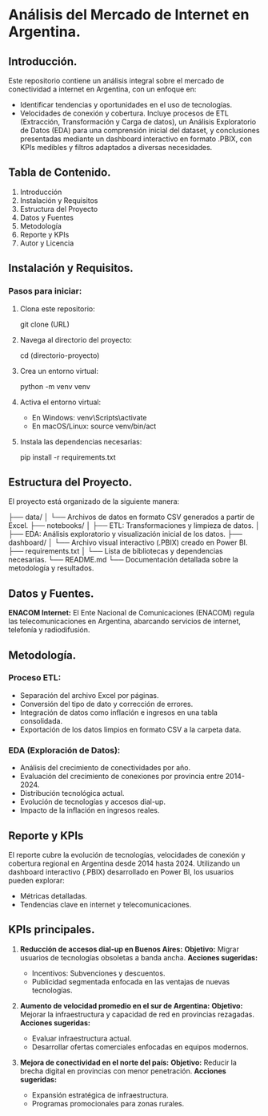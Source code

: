 # Análisis del Mercado de Internet en Argentina.

## Introducción.
Este repositorio contiene un análisis integral sobre el mercado de conectividad a internet en Argentina, con un enfoque en:

- Identificar tendencias y oportunidades en el uso de tecnologías.
- Velocidades de conexión y cobertura. Incluye procesos de ETL (Extracción, Transformación y Carga de datos), un Análisis Exploratorio de Datos (EDA) para una comprensión inicial del dataset, y conclusiones presentadas mediante un dashboard interactivo en formato .PBIX, con KPIs medibles y filtros adaptados a diversas necesidades.

## Tabla de Contenido.

1. Introducción
2. Instalación y Requisitos
3. Estructura del Proyecto
4. Datos y Fuentes
5. Metodología
6. Reporte y KPIs
7. Autor y Licencia

## Instalación y Requisitos.

### Pasos para iniciar:
1. Clona este repositorio:

    git clone (URL)

2. Navega al directorio del proyecto:

    cd (directorio-proyecto)

3. Crea un entorno virtual:

    python -m venv venv

4. Activa el entorno virtual:

    - En Windows: venv\Scripts\activate
    - En macOS/Linux: source venv/bin/act

5. Instala las dependencias necesarias:

    pip install -r requirements.txt

## Estructura del Proyecto.
El proyecto está organizado de la siguiente manera:

├── data/
│   └── Archivos de datos en formato CSV generados a partir de Excel.
├── notebooks/
│   ├── ETL: Transformaciones y limpieza de datos.
│   ├── EDA: Análisis exploratorio y visualización inicial de los datos.
├── dashboard/
│   └── Archivo visual interactivo (.PBIX) creado en Power BI.
├── requirements.txt
│   └── Lista de bibliotecas y dependencias necesarias.
└── README.md
    └── Documentación detallada sobre la metodología y resultados.

## Datos y Fuentes.

**ENACOM Internet:**
El Ente Nacional de Comunicaciones (ENACOM) regula las telecomunicaciones en Argentina, abarcando servicios de internet, telefonía y radiodifusión.

## Metodología.

### Proceso ETL:
- Separación del archivo Excel por páginas.
- Conversión del tipo de dato y corrección de errores.
- Integración de datos como inflación e ingresos en una tabla consolidada.
- Exportación de los datos limpios en formato CSV a la carpeta data.

### EDA (Exploración de Datos):
- Análisis del crecimiento de conectividades por año.
- Evaluación del crecimiento de conexiones por provincia entre 2014-2024.
- Distribución tecnológica actual.
- Evolución de tecnologías y accesos dial-up.
- Impacto de la inflación en ingresos reales.

## Reporte y KPIs
El reporte cubre la evolución de tecnologías, velocidades de conexión y cobertura regional en Argentina desde 2014 hasta 2024. Utilizando un dashboard interactivo (.PBIX) desarrollado en Power BI, los usuarios pueden explorar:
- Métricas detalladas.
- Tendencias clave en internet y telecomunicaciones.

## KPIs principales.

1. **Reducción de accesos dial-up en Buenos Aires:**
    **Objetivo:** Migrar usuarios de tecnologías obsoletas a banda ancha.
    **Acciones sugeridas:**
    - Incentivos: Subvenciones y descuentos.
    - Publicidad segmentada enfocada en las ventajas de nuevas tecnologías.

2. **Aumento de velocidad promedio en el sur de Argentina:**
    **Objetivo:** Mejorar la infraestructura y capacidad de red en provincias rezagadas.
    **Acciones sugeridas:**
    - Evaluar infraestructura actual.
    - Desarrollar ofertas comerciales enfocadas en equipos modernos.

3. **Mejora de conectividad en el norte del país:**
    **Objetivo:** Reducir la brecha digital en provincias con menor penetración.
    **Acciones sugeridas:**
    - Expansión estratégica de infraestructura.
    - Programas promocionales para zonas rurales.